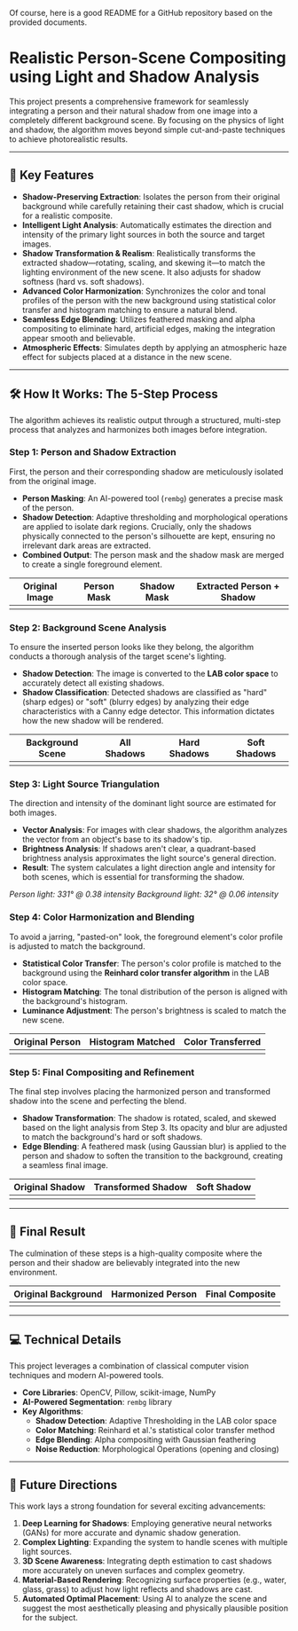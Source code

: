Of course, here is a good README for a GitHub repository based on the provided documents.

# Realistic Person-Scene Compositing using Light and Shadow Analysis

This project presents a comprehensive framework for seamlessly integrating a person and their natural shadow from one image into a completely different background scene. By focusing on the physics of light and shadow, the algorithm moves beyond simple cut-and-paste techniques to achieve photorealistic results.

-----

## 🌟 Key Features

  * **Shadow-Preserving Extraction**: Isolates the person from their original background while carefully retaining their cast shadow, which is crucial for a realistic composite.
  * **Intelligent Light Analysis**: Automatically estimates the direction and intensity of the primary light sources in both the source and target images.
  * **Shadow Transformation & Realism**: Realistically transforms the extracted shadow—rotating, scaling, and skewing it—to match the lighting environment of the new scene. It also adjusts for shadow softness (hard vs. soft shadows).
  * **Advanced Color Harmonization**: Synchronizes the color and tonal profiles of the person with the new background using statistical color transfer and histogram matching to ensure a natural blend.
  * **Seamless Edge Blending**: Utilizes feathered masking and alpha compositing to eliminate hard, artificial edges, making the integration appear smooth and believable.
  * **Atmospheric Effects**: Simulates depth by applying an atmospheric haze effect for subjects placed at a distance in the new scene.

-----

## 🛠️ How It Works: The 5-Step Process

The algorithm achieves its realistic output through a structured, multi-step process that analyzes and harmonizes both images before integration.

### Step 1: Person and Shadow Extraction

First, the person and their corresponding shadow are meticulously isolated from the original image.

  * **Person Masking**: An AI-powered tool (`rembg`) generates a precise mask of the person.
  * **Shadow Detection**: Adaptive thresholding and morphological operations are applied to isolate dark regions. Crucially, only the shadows physically connected to the person's silhouette are kept, ensuring no irrelevant dark areas are extracted.
  * **Combined Output**: The person mask and the shadow mask are merged to create a single foreground element.

| Original Image | Person Mask | Shadow Mask | Extracted Person + Shadow |
| :---: | :---: | :---: | :---: |
|  |  |  |  |

### Step 2: Background Scene Analysis

To ensure the inserted person looks like they belong, the algorithm conducts a thorough analysis of the target scene's lighting.

  * **Shadow Detection**: The image is converted to the **LAB color space** to accurately detect all existing shadows.
  * **Shadow Classification**: Detected shadows are classified as "hard" (sharp edges) or "soft" (blurry edges) by analyzing their edge characteristics with a Canny edge detector. This information dictates how the new shadow will be rendered.

| Background Scene | All Shadows | Hard Shadows | Soft Shadows |
| :---: | :---: | :---: | :---: |
|  |  |  |  |

### Step 3: Light Source Triangulation

The direction and intensity of the dominant light source are estimated for both images.

  * **Vector Analysis**: For images with clear shadows, the algorithm analyzes the vector from an object's base to its shadow's tip.
  * **Brightness Analysis**: If shadows aren't clear, a quadrant-based brightness analysis approximates the light source's general direction.
  * **Result**: The system calculates a light direction angle and intensity for both scenes, which is essential for transforming the shadow.

*Person light: 331° @ 0.38 intensity*
*Background light: 32° @ 0.06 intensity*

### Step 4: Color Harmonization and Blending

To avoid a jarring, "pasted-on" look, the foreground element's color profile is adjusted to match the background.

  * **Statistical Color Transfer**: The person's color profile is matched to the background using the **Reinhard color transfer algorithm** in the LAB color space.
  * **Histogram Matching**: The tonal distribution of the person is aligned with the background's histogram.
  * **Luminance Adjustment**: The person's brightness is scaled to match the new scene.

| Original Person | Histogram Matched | Color Transferred |
| :---: | :---: | :---: |
|  |  |  |

### Step 5: Final Compositing and Refinement

The final step involves placing the harmonized person and transformed shadow into the scene and perfecting the blend.

  * **Shadow Transformation**: The shadow is rotated, scaled, and skewed based on the light analysis from Step 3. Its opacity and blur are adjusted to match the background's hard or soft shadows.
  * **Edge Blending**: A feathered mask (using Gaussian blur) is applied to the person and shadow to soften the transition to the background, creating a seamless final image.

| Original Shadow | Transformed Shadow | Soft Shadow |
| :---: | :---: | :---: |
|  |  |  |

-----

## 🚀 Final Result

The culmination of these steps is a high-quality composite where the person and their shadow are believably integrated into the new environment.

| Original Background | Harmonized Person | Final Composite |
| :---: | :---: | :---: |
|  |  |  |

-----

## 💻 Technical Details

This project leverages a combination of classical computer vision techniques and modern AI-powered tools.

  * **Core Libraries**: OpenCV, Pillow, scikit-image, NumPy
  * **AI-Powered Segmentation**: `rembg` library
  * **Key Algorithms**:
      * **Shadow Detection**: Adaptive Thresholding in the LAB color space
      * **Color Matching**: Reinhard et al.'s statistical color transfer method
      * **Edge Blending**: Alpha compositing with Gaussian feathering
      * **Noise Reduction**: Morphological Operations (opening and closing)

-----

## 🔮 Future Directions

This work lays a strong foundation for several exciting advancements:

1.  **Deep Learning for Shadows**: Employing generative neural networks (GANs) for more accurate and dynamic shadow generation.
2.  **Complex Lighting**: Expanding the system to handle scenes with multiple light sources.
3.  **3D Scene Awareness**: Integrating depth estimation to cast shadows more accurately on uneven surfaces and complex geometry.
4.  **Material-Based Rendering**: Recognizing surface properties (e.g., water, glass, grass) to adjust how light reflects and shadows are cast.
5.  **Automated Optimal Placement**: Using AI to analyze the scene and suggest the most aesthetically pleasing and physically plausible position for the subject.
